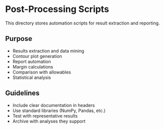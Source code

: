# Post-Processing Scripts

This directory stores automation scripts for result extraction and reporting.

## Purpose
- Results extraction and data mining
- Contour plot generation
- Report automation
- Margin calculations
- Comparison with allowables
- Statistical analysis

## Guidelines
- Include clear documentation in headers
- Use standard libraries (NumPy, Pandas, etc.)
- Test with representative results
- Archive with analyses they support
